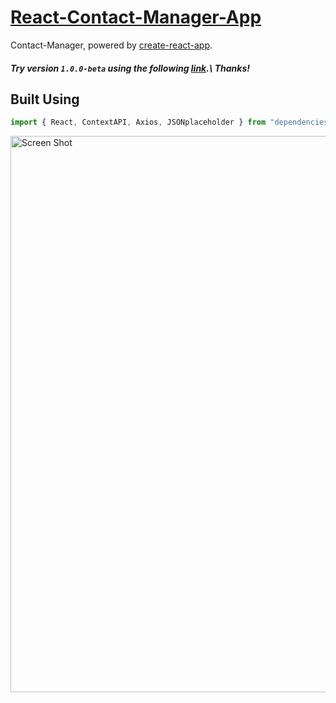 # [React-Contact-Manager-App](https://agile-atoll-42956.herokuapp.com/)

Contact-Manager, powered by [create-react-app](https://github.com/cwooz/create-react-app).

##### Try version `1.0.0-beta` using the following [link](https://agile-atoll-42956.herokuapp.com/).\ Thanks!

## Built Using

```javascript
import { React, ContextAPI, Axios, JSONplaceholder } from "dependencies";
```

<img alt='Screen Shot' src="https://farm1.staticflickr.com/936/43083241465_074fce9ca9_o.jpg" width="890">
